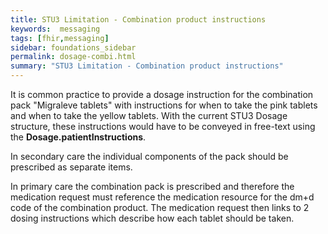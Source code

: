 ```yaml
---
title: STU3 Limitation - Combination product instructions
keywords:  messaging
tags: [fhir,messaging]
sidebar: foundations_sidebar
permalink: dosage-combi.html
summary: "STU3 Limitation - Combination product instructions"
---
```




It is common practice to provide a dosage instruction for the combination pack "Migraleve tablets" with instructions for when to take the pink tablets and when to take the yellow tablets. With the current STU3 Dosage structure, these instructions would have to be conveyed in free-text using the **Dosage.patientInstructions**.

In secondary care the individual components of the pack should be prescribed as separate items.

In primary care the combination pack is prescribed and therefore the medication request must reference the medication resource for the dm+d code of the combination product. The medication request then links to 2 dosing instructions which describe how each tablet should be taken.

<script src="https://gist.github.com/RobertGoochUK/ed35e1f7cfb0eea8df8acad2aced3369.js"></script>